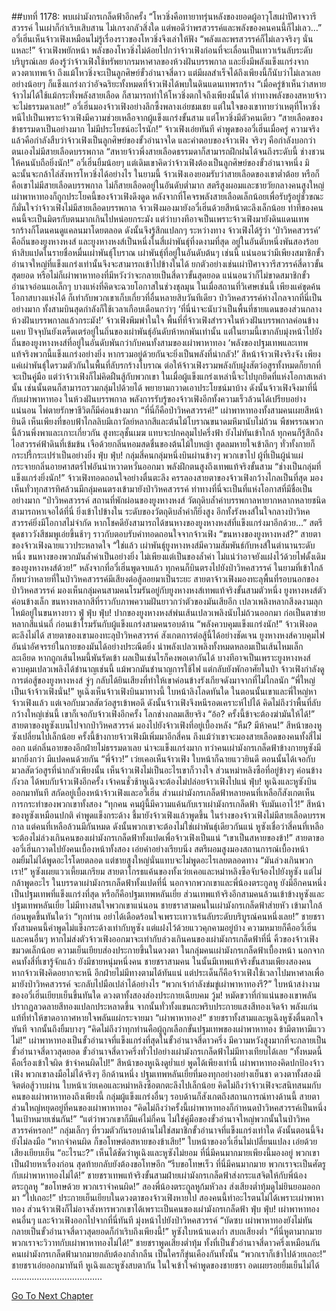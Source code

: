 ##บทที่ 1178: พบเผ่ามังกรเกล็ดฟ้าอีกครั้ง
“โหวชิ่งคือทายาทรุ่นหลังของยอดผู้อาวุโสเผ่าปีศาจวารีสวรรค์ ในเผ่าก็กำเริบเสิบสาน ไม่เกรงกลัวสิ่งใด แต่พอดีว่าพรสวรรค์และพลังของคนคนนี้ก็ไม่เลว…”
อวี๋เฮิ่นเห็นจ้าวเฟิงเหมือนไม่รู้เรื่องราวของโหวชิ่งจึงเล่าให้ฟัง
“พลังและพรสวรรค์ก็ไม่เลวจริงๆ นั่นแหละ!”
จ้าวเฟิงพยักหน้า
พลังของโหวชิ่งไม่ด้อยไปกว่าจ้าวเฟิงก่อนที่จะเลื่อนเป็นเทวาเร้นลับระดับบริบูรณ์เลย ต้องรู้ว่าจ้าวเฟิงใช้ทรัพยากรมหาศาลของห้วงฝันบรรพกาล และยิ่งมีพลังแข็งแกร่งจากดวงตาเทพเจ้า ถึงแม้โหวชิ่งจะเป็นลูกศิษย์ขั้วอำนาจสี่ดาว แต่มีผลสำเร็จได้ถึงเพียงนี้ก็นับว่าไม่เลวเลย อย่างน้อยๆ ก็แข็งแกร่งกว่าอัจฉริยะทั้งหมดที่จ้าวเฟิงได้พบในดินแดนเทพรกร้าง
“เมื่อครู่ข้าเห็นว่าสหายจ้าวไม่ได้ใช้แม้กระทั่งพลังสายเลือด ก็สามารถทำให้โหวชิ่งตกใจถึงเพียงนั้นได้ ท่าทางพลังของสหายจ้าวจะไม่ธรรมดาเลย!”
อวี๋เฮิ่นมองจ้าวเฟิงอย่างลึกซึ้งพลางเอ่ยชมเชย
แต่ในใจของเขาทายว่าเหตุที่โหวชิ่งหนีไปเป็นเพราะจ้าวเฟิงมีความช่วยเหลือจากผู้แข็งแกร่งขั้นสาม แต่โหวชิ่งมีตัวคนเดียว
“สายเลือดของข้าธรรมดาเป็นอย่างมาก ไม่มีประโยชน์อะไรนัก!”
จ้าวเฟิงเอ่ยทันที
คำพูดของอวี๋เฮิ่นเมื่อครู่ ความจริงแล้วคือกำลังสืบว่าจ้าวเฟิงเป็นลูกศิษย์ของขั้วอำนาจใด
และคำตอบของจ้าวเฟิง จริงๆ คือกำลังบอกว่าตนเองไม่มีสายเลือดบรรพกาล
“สหายจ้าวพึ่งสายเลือดธรรมดาก็สามารถฝึกฝนได้จนถึงระดับนี้ ช่างชวนให้คนนับถือยิ่งนัก!”
อวี๋เฮิ่นยิ้มน้อยๆ แต่เดิมเขาคิดว่าจ้าวเฟิงต้องเป็นลูกศิษย์ของขั้วอำนาจหนึ่ง มิฉะนั้นจะกล้าไล่สังหารโหวชิ่งได้อย่างไร
ในยามนี้ จ้าวเฟิงเองยอมรับว่าสายเลือดของเขาต่ำต้อย หรือก็คือเขาไม่มีสายเลือดบรรพกาล ไม่ก็สายเลือดอยู่ในอันดับต่ำมาก
สตรีสูงผอมและชายวัยกลางคนสูงใหญ่เผ่าพาหาทองก็ถูกประโยคนี้ของจ้าวเฟิงดึงดูด หลังจากที่โคจรพลังสายเลือดเล็กน้อยเพื่อรับรู้อยู่ชั่วขณะ ก็มั่นใจว่าจ้าวเฟิงไม่มีสายเลือดบรรพกาล
จ้าวเฟิงมองมายังอวี๋เฮิ่นด้วยสีหน้าตะลึงเล็กน้อย ท่าทีของคนคนนี้จะเป็นมิตรกับตนมากเกินไปหน่อยกระมัง
แต่ว่าบางทีอาจเป็นเพราะจ้าวเฟิงมายังดินแดนเทพรกร้างก็โดนคนดูแคลนมาโดยตลอด ดังนั้นจึงรู้สึกแปลกๆ
ระหว่างทาง จ้าวเฟิงได้รู้ว่า ‘ป่าวิหคสวรรค์’ คือถิ่นของยูงหางหงส์ และยูงหางหงส์เป็นหนึ่งในสี่เผ่าพันธุ์ที่งดงามที่สุด อยู่ในอันดับหนึ่งพันสองร้อยห้าสิบแปดในรายชื่อหมื่นเผ่าพันธุ์โบราณ
เผ่าพันธุ์ที่อยู่ในอันดับต้นๆ เช่นนี้ แน่นอนว่ามีเพียงสมาชิกขั้วอำนาจใหญ่ที่แข็งแกร่งเท่านั้นจึงจะสามารถเข้าไปข้างในได้ ยกตัวอย่างเช่นเผ่าปีศาจวารีสวรรค์สี่ดาวขั้นสุดยอด หรือไม่ก็เผ่าพาหาทองที่มีหวังว่าจะกลายเป็นสี่ดาวขั้นสุดยอด
แน่นอนว่าก็ไม่ขาดสมาชิกขั้วอำนาจอ่อนแอเล็กๆ บางแห่งที่คิดจะฉวยโอกาสในช่วงชุลมุน ในเมื่อสถานที่วิเศษเช่นนี้ เพียงแค่ขุดค้นโอกาสบางแห่งได้ ก็เท่ากับพวกเขาเก็บเกี่ยวที่อื่นหลายสิบวันทีเดียว
ป่าวิหคสวรรค์ห่างไกลจากที่นี่เป็นอย่างมาก ทั้งสามบินสุดกำลังก็ใช้เวลาเกือบเดือนกว่าๆ
‘ที่นี่น่าจะนับว่าเป็นพื้นที่ชายแดนของส่วนกลางห้วงฝันบรรพกาลแล้วกระมัง!’
จ้าวเฟิงพึมพำในใจ
พื้นที่ที่จ้าวเฟิงสำรวจในห้วงฝันบรรพกาลค่อนข้างแคบ ปัจจุบันยังเตร็ดเตร่อยู่ในถิ่นของเผ่าพันธุ์อันดับห้าหกพันเท่านั้น แต่ในยามนี้เขากลับมุ่งหน้าไปยังถิ่นของยูงหางหงส์ที่อยู่ในอันดับพันกว่ากับคนทั้งสามของเผ่าพาหาทอง
‘พลังของปฐมเทพและเทพแท้จริงพวกนี้แข็งแกร่งอย่างยิ่ง หากรวมอยู่ด้วยกันจะยิ่งเป็นพลังที่น่ากลัว!’
สีหน้าจ้าวเฟิงจริงจัง เพียงแค่เผ่าพันธุ์ใดรวมตัวกันในพื้นที่ลับรกร้างโบราณ ต่อให้จ้าวเฟิงรวมพลังกับฝูงสัตว์อสูรทั้งหมดก็ยากที่จะเป็นคู่มือ
แต่ว่าจ้าวเฟิงก็ไม่คิดฝืนสู้กับพวกเขา ในเมื่อผู้แข็งแกร่งเหล่านี้จะไปบุกยึดที่แห่งโอกาสเหล่านั้น เช่นนั้นตนก็สามารถรวมกลุ่มไปด้วยได้ พยายามกวาดเอาประโยชน์มาบ้าง ดังนั้นจ้าวเฟิงจึงมาที่นี่กับเผ่าพาหาทอง
ในห้วงฝันบรรพกาล พลังการรับรู้ของจ้าวเฟิงอีกทั้งความเร็วล้วนได้เปรียบอย่างแน่นอน ไพ่ตายรักษาชีวิตก็มีค่อนข้างมาก
“ที่นี่ก็คือป่าวิหคสวรรค์!”
เผ่าพาหาทองทั้งสามคนเผยสีหน้ายินดี
เห็นเพียงที่ขอบฟ้าไกลลิบมีเถาวัลย์หลากสีและต้นไม้โบราณขนาดมหึมานับไม่ถ้วน พืชพรรณพวกนี้ล้วนพึ่งพาและเกาะเกี่ยวกัน สูงทะลุชั้นเมฆ แทบจะปกคลุมไปครึ่งฟ้า
ยังไม่ทันเข้าใกล้ ทุกคนก็รู้สึกถึงไอสวรรค์ฟ้าดินที่เข้มข้น เจือด้วยกลิ่นหอมสดชื่นของต้นไม้ใบหญ้า สูดลมหายใจเข้าลึกๆ ทั่วทั้งกายก็กระปรี้กระเปร่าเป็นอย่างยิ่ง
ฟุ่บ ฟุ่บ!
กลุ่มสี่คนกลุ่มหนึ่งบินผ่านข้างๆ พวกเขาไป ผู้ที่เป็นผู้นำแผ่กระจายกลิ่นอายศาสตร์ไฟอันน่าหวาดหวั่นออกมา พลังฝึกตนสูงถึงเทพแท้จริงขั้นสาม
“ช่างเป็นกลุ่มที่แข็งแกร่งยิ่งนัก!”
จ้าวเฟิงทอดถอนใจอย่างตื่นตะลึง
ครรลองสายตาของจ้าวเฟิงกว้างไกลเป็นที่สุด มองเห็นทั่วทุกสารทิศล้วนมีกลุ่มคนตรงเข้ามายังป่าวิหคสวรรค์ ท่าทางที่นี่จะเป็นที่แห่งโอกาสที่มีชื่อเป็นอย่างมาก
“ป่าวิหคสวรรค์ สถานที่พักผ่อนของยูงหางหงส์ วัตถุดิบล้ำค่าบรรพกาลหายากหลากหลายชนิดสามารถหาเจอได้ที่นี่ ยิ่งเข้าไปข้างใน ระดับของวัตถุดิบล้ำค่าก็ยิ่งสูง อีกทั้งรังหงส์ในใจกลางป่าวิหคสวรรค์ยิ่งมีโอกาสไม่จำกัด หากโชคดียังสามารถได้ขนหางของยูงหางหงส์ที่แข็งแกร่งมาอีกด้วย…”
สตรีชุดชาววังสีชมพูเอ่ยขึ้นช้าๆ ราวกับตอบรับคำทอดถอนใจจากจ้าวเฟิง
“ขนหางของยูงหางหงส์?”
สายตาของจ้าวเฟิงฉายแววประหลาดใจ
“ใช่แล้ว เผ่าพันธุ์ยูงหางหงส์มีความสัมพันธ์กับหงส์ในตำนานระดับหนึ่ง ขนหางของพวกมันล้ำค่าเป็นอย่างยิ่ง ไม่เพียงแต่เป็นของล้ำค่า ไม่แน่ว่าอาจยังแฝงไว้ด้วยไฟดั้งเดิมของยูงหางหงส์ด้วย!”
หลังจากที่อวี๋เฮิ่นพูดจบแล้ว ทุกคนก็บินตรงไปยังป่าวิหคสวรรค์
ในยามที่เข้าใกล้ก็พบว่าหลายที่ในป่าวิหคสวรรค์มีเสียงต่อสู้ลอยมาเป็นระยะ
สายตาจ้าวเฟิงมองทะลุพื้นที่รอบนอกของป่าวิหคสวรรค์ มองเห็นกลุ่มคนสามคนโรมรันอยู่กับยูงหางหงส์เทพแท้จริงขั้นสามตัวหนึ่ง
ยูงหางหงส์ตัวค่อนข้างเล็ก ขนหางหลากสีที่ราวกับภาพความฝันยาวกว่าตัวของมันเสียอีก เปลวเพลิงหลากสีงดงามลุกไหม้อยู่ในขนหางยาว
ฟู่ ฟุ่บ ฟุ่บ!
ปากของยูงหางหงส์พ่นเส้นเปลวเพลิงนับไม่ถ้วนออกมา ก่อเป็นตาข่ายหลากสีแน่นถี่ ก่อนเข้าโรมรันกับผู้แข็งแกร่งสามคนรอบด้าน
“พลังควบคุมแข็งแกร่งนัก!”
จ้าวเฟิงอดตะลึงไม่ได้
สายตาของเขามองทะลุป่าวิหคสวรรค์ สังเกตการต่อสู้นี้ได้อย่างชัดเจน ยูงหางหงส์ควบคุมไฟอันน่าอัศจรรย์ในกายของมันได้อย่างประณีตยิ่ง นำพลังเปลวเพลิงทั้งหมดหลอมเป็นเส้นไหมเล็กละเอียด หากถูกเส้นไหมนี้พันรัดเข้า ผลเป็นเช่นไรก็คงพอเดากันได้
บางทีอาจเป็นเพราะยูงหางหงส์ควบคุมเปลวเพลิงได้ชำนาญเช่นนี้ แม้พวกมันชำนาญการใช้ไฟ แต่กลับยังพักอาศัยในป่า
จ้าวเฟิงกำลังดูการต่อสู้ของยูงหางหงส์ จู่ๆ กลับได้ยินเสียงที่ทำให้เขาค่อนข้างรังเกียจดังมาจากที่ไม่ไกลนัก
“พี่ใหญ่ เป็นเจ้าจ้าวเฟิงนั่น!”
หูเฉิงเห็นจ้าวเฟิงบินมาทางนี้ ใบหน้าลิงโลดทันใด
ในตอนนั้นเขาและพี่ใหญ่หาจ้าวเฟิงแล้ว แต่เจอกับมวลสัตว์อสูรเข้าพอดี ดังนั้นจ้าวเฟิงจึงหนีรอดเคราะห์ไปได้
คิดไม่ถึงว่าพื้นที่ลับกว้างใหญ่เช่นนี้ เขาก็เจอกับจ้าวเฟิงอีกครั้ง โลกช่างกลมเสียจริง
“อ้อ? ครั้งนี้ข้าจะต้องฆ่ามันให้ได้!”
สายตาของหูซังเบนไปจากป่าวิหคสวรรค์ มองไปยังจ้าวเฟิงที่อยู่เบื้องหลัง
“หืม? มีห้าคน!”
สีหน้าของหูซังเปลี่ยนไปเล็กน้อย ครั้งนี้ข้างกายจ้าวเฟิงมีเพิ่มมาอีกสี่คน ถึงแม้ว่าเขาจะมองสายเลือดของคนทั้งสี่ไม่ออก แต่กลิ่นอายของอีกฝ่ายไม่ธรรมดาเลย น่าจะแข็งแกร่งมาก
ทว่าคนเผ่ามังกรเกล็ดฟ้าข้างกายหูซังมีมากยิ่งกว่า มีแปดคนด้วยกัน
“พี่จ้าว!”
เว่ยเคอเห็นจ้าวเฟิง ใบหน้าก็ฉายแววยินดี
ตอนนั้นได้เจอกับมวลสัตว์อสูรที่น่ากลัวเพียงนั้น เห็นจ้าวเฟิงไม่เป็นอะไรเขาก็วางใจ
ส่วนหม่าหลิงซือที่อยู่ข้างๆ ค่อนข้างกังวล ได้พบกับจ้าวเฟิงอีกครั้ง เจ้าคนชั่วช้าหูเฉิงจะต้องไม่ปล่อยจ้าวเฟิงไปแน่
ฟุ่บ!
หูเฉิงและหูซังบินออกมาทันที สกัดอยู่เบื้องหน้าจ้าวเฟิงและอวี๋เฮิ่น ส่วนเผ่ามังกรเกล็ดฟ้าหลายคนที่เหลือก็สังเกตเห็นการกระทำของพวกเขาทั้งสอง
“ทุกคน คนผู้นี้มีความแค้นกับเราเผ่ามังกรเกล็ดฟ้า จับมันเอาไว้!”
สีหน้าของหูซังเหมือนปกติ คำพูดแข็งกระด้าง ชี้มายังจ้าวเฟิงแล้วพูดขึ้น
ในร่างของจ้าวเฟิงไม่มีสายเลือดบรรพกาล แต่คนที่เหลือล้วนมีกันหมด ดังนั้นพวกเขาจะต้องไม่ใช่เผ่าพันธุ์เดียวกันแน่ หูซังเชื่อว่าสี่คนที่เหลือจะต้องไม่ล่วงเกินคนของเผ่ามังกรเกล็ดฟ้าทั้งแปดเพื่อจ้าวเฟิงเป็นแน่
“เขาเป็นสหายของข้า!”
สายตาของอวี๋เฮิ่นกวาดไปยังคนเบื้องหน้าทั้งสอง เอ่ยคำอย่างเรียบนิ่ง
สตรีผอมสูงมองสถานการณ์เบื้องหน้า อมยิ้มไม่ได้พูดอะไรโดยตลอด แต่ชายสูงใหญ่นั่นแทบจะไม่พูดอะไรเลยตลอดทาง
“มันล่วงเกินพวกเรา!”
หูซังเผยแววเหี้ยมเกรียม
สายตาโกรธแค้นของทั้งเว่ยเคอและหม่าหลิงซือจับจ้องไปยังหูซัง แต่ไม่กล้าพูดอะไร
ในบรรดาเผ่ามังกรเกล็ดฟ้าทั้งแปดที่นี่ นอกจากพวกเขาและพี่น้องตระกูลหู ยังมีอีกคนหนึ่งเป็นปฐมเทพที่แข็งแกร่งที่สุด หรือก็คือปฐมเทพหลันเยี่ย ส่วนเทพแท้จริงอีกสามคนล้วนเข้าข้างหูซังและปฐมเทพหลันเยี่ย ไม่มีทางสนใจพวกเขาแน่นอน
ชายชราสามคนในเผ่ามังกรเกล็ดฟ้าส่ายหัว เข้ามาใกล้ก่อนพูดขึ้นทันใดว่า “ทุกท่าน อย่าได้เดือดร้อนใจเพราะเทวาเร้นลับระดับบริบูรณ์คนหนึ่งเลย!”
ชายชราทั้งสามคนนี้คำพูดไม่แข็งกระด้างเท่ากับหูซัง แต่แฝงไว้ด้วยแววคุกคามอยู่บ้าง ความหมายก็คืออวี๋เฮิ่นและคนอื่นๆ หากไม่ส่งตัวจ้าวเฟิงออกมาจะเท่ากับล่วงเกินคนของเผ่ามังกรเกล็ดฟ้าที่นี่
คิ้วของจ้าวเฟิงขมวดเล็กน้อย ความเย็นเยียบส่องประกายขึ้นในดวงตา
ในกลุ่มคนเผ่ามังกรเกล็ดฟ้าเบื้องหน้า นอกจากคนทั้งสี่ที่เขารู้จักแล้ว ยังมีชายหนุ่มหนึ่งคน ชายชราสามคน ในนั้นมีเทพแท้จริงขั้นสามเพียงสองคน หากจ้าวเฟิงคิดอยากจะหนี อีกฝ่ายไม่มีทางตามได้ทันแน่
แต่ประเด็นก็คือจ้าวเฟิงใช้เวลาไปมหาศาลเพื่อมายังป่าวิหคสวรรค์ จะกลับไปมือเปล่าได้อย่างไร
“พวกเจ้ากำลังข่มขู่เผ่าพาหาทองรึ?”
ใบหน้าสง่างามของอวี๋เฮิ่นเยียบเย็นขึ้นทันใด ดวงตาทั้งสองส่องประกายเฉียบคม
วู้ม!
หมัดขวาที่กำแน่นของเขาพลันปรากฏลวดลายสีทองแปลกประหลาดขึ้น จากนั้นทั่วทั้งแขนกะพริบประกายแสงสีทองเจิดจ้า พลังแก่นแท้ที่ทำให้ขาดอากาศหายใจพลันแผ่กระจายมา
“เผ่าพาหาทอง!”
ชายชราทั้งสามและหูเฉิงหูซังตื่นตกใจทันที จากนั้นถึงยิ้มบางๆ “คิดไม่ถึงว่าทุกท่านคือผู้ถูกเลือกขั้นปฐมเทพของเผ่าพาหาทอง ข้ามีตาหามีแววไม่!”
เผ่าพาหาทองเป็นขั้วอำนาจที่แข็งแกร่งที่สุดในขั้วอำนาจสี่ดาวครึ่ง มีความหวังสูงมากที่จะกลายเป็นขั้วอำนาจสี่ดาวสุดยอด ขั้วอำนาจสี่ดาวครึ่งทั่วไปอย่างเผ่ามังกรเกล็ดฟ้าไม่มีทางเทียบได้เลย
“ทั้งหมดนี้คือเรื่องเข้าใจผิด ข้าจำคนผิดไป!”
สีหน้าของหูเฉิงดูย่ำแย่ พูดได้เพียงเท่านี้ เผ่าพาหาทองคิดปกป้องจ้าวเฟิง พวกเขาลงมือไม่ได้จริงๆ
อีกด้านหนึ่ง ปฐมเทพหลันเยี่ยที่มองทุกอย่างอย่างเย็นชา ดวงตาทั้งสองมีจิตต่อสู้วาบผ่าน
ใบหน้าเว่ยเคอและหม่าหลิงซือตกตะลึงไปเล็กน้อย คิดไม่ถึงว่าจ้าวเฟิงจะสนิทสนมกับคนของเผ่าพาหาทองถึงเพียงนี้
กลุ่มผู้แข็งแกร่งอื่นๆ รอบด้านก็สังเกตถึงสถานการณ์ทางด้านนี้ สายตาส่วนใหญ่หยุดอยู่ที่คนของเผ่าพาหาทอง
“คิดไม่ถึงว่าครั้งนี้เผ่าพาหาทองก็กำหนดป่าวิหคสวรรค์เป็นหนึ่งในเป้าหมายเช่นกัน!”
“แต่ว่าพวกเขาก็มีแค่ไม่กี่คน ไม่ใช่คู่มือของขั้วอำนาจใหญ่พวกนั้นในป่าวิหคสวรรค์หรอก!”
กลุ่มเล็กๆ ที่รวมตัวกันรอบด้านไม่ใช่สมาชิกขั้วอำนาจที่แข็งแกร่งเท่าใด ดังนั้นตอนนี้จึงยังไม่ลงมือ
“หากจำคนผิด ก็ขอโทษต่อสหายของข้าเสีย!”
ใบหน้าของอวี๋เฮิ่นไม่เปลี่ยนแปลง เอ่ยด้วยเสียงเยียบเย็น
“อะไรนะ?”
เห็นได้ชัดว่าหูเฉิงและหูซังไม่ยอม ที่นี่มีคนมากมายเพียงนี้มองอยู่ พวกเขาเป็นฝ่ายหาเรื่องก่อน สุดท้ายกลับยังต้องขอโทษอีก
“รีบขอโทษเร็ว ที่นี่มีคนมากมาย พวกเราจะเป็นศัตรูกับเผ่าพาหาทองไม่ได้!”
ชายชราเทพแท้จริงขั้นสามฝ่ายเผ่ามังกรเกล็ดฟ้าส่งกระแสจิตให้กับพี่น้องตระกูลหู
“ขอโทษด้วย พวกเราจำคนผิด!”
สองพี่น้องตระกูลหูก้มหัวลง ส่งเสียงต่ำทุ้มดูไม่ยินยอมออกมา
“ไปเถอะ!”
ประกายเย็นเยียบในดวงตาของจ้าวเฟิงหายไป สองคนนี้ทำอะไรตนไม่ได้เพราะเผ่าพาหาทอง ส่วนจ้าวเฟิงก็ไม่อาจสังหารพวกเขาได้เพราะเป็นคนของเผ่ามังกรเกล็ดฟ้า
ฟุ่บ ฟุ่บ!
เผ่าพาหาทองคนอื่นๆ และจ้าวเฟิงออกไปจากที่นี่ทันที มุ่งหน้าไปยังป่าวิหคสวรรค์
“บัดซบ เผ่าพาหาทองยังไม่ทันกลายเป็นขั้วอำนาจสี่ดาวสุดยอดก็กำเริบถึงเพียงนี้!”
หูซังใบหน้าแดงก่ำ สบถเสียงต่ำ
“ที่นี่หูตามากมาย พวกเราจะวิวาทกับเผ่าพาหาทองไม่ได้!”
ชายชราพูดเสียงต่ำทุ้ม
ทั้งที่เป็นขั้วอำนาจสี่ดาวครึ่งเหมือนกัน คนเผ่ามังกรเกล็ดฟ้ามากมายกลับต้องกล้ำกลืน เป็นใครก็ขุ่นเคืองกันทั้งนั้น
“พวกเราก็เข้าไปด้วยเถอะ!”
ชายชราเอ่ยออกมาทันที
หูเฉิงและหูซังสบตากัน ในใจเข้าใจคำพูดของชายชรา อดเผยรอยยิ้มเย็นไม่ได้
………………………………


[Go To Next Chapter]( ./35.md)